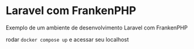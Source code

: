 # Laravel com FrankenPHP

Exemplo de um ambiente de desenvolvimento Laravel com FrankenPHP

rodar `docker compose up` e acessar seu localhost